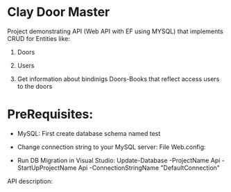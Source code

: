 # Clay Door Master
Project demonstrating API (Web API with EF using MYSQL) that implements CRUD for Entities like:

1. Doors

2. Users

3. Get information about bindinigs Doors-Books that reflect access users to the doors

# PreRequisites:

* MySQL:
First create database schema named test

* Change connection string to your MySQL server:
File Web.config:

  <connectionStrings>
    <add name="DefaultConnection" connectionString="server=127.0.0.1;User Id=test;password=test;database=test;port=3306" providerName="Mysql.Data.MySqlClient" />
  </connectionStrings>


* Run DB Migration in Visual Studio:
Update-Database -ProjectName Api -StartUpProjectName Api -ConnectionStringName "DefaultConnection"

API description: